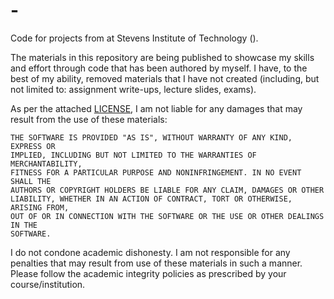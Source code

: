 # <courseCode> - <courseName>
Code for projects from <courseCode> at Stevens Institute of Technology (<term>).

The materials in this repository are being published to showcase my skills and effort through code that has been authored by myself. I have, to the best of my ability, removed materials that I have not created (including, but not limited to: assignment write-ups, lecture slides, exams).

As per the attached [LICENSE](LICENSE), I am not liable for any damages that may result from the use of these materials: 

```
THE SOFTWARE IS PROVIDED "AS IS", WITHOUT WARRANTY OF ANY KIND, EXPRESS OR
IMPLIED, INCLUDING BUT NOT LIMITED TO THE WARRANTIES OF MERCHANTABILITY,
FITNESS FOR A PARTICULAR PURPOSE AND NONINFRINGEMENT. IN NO EVENT SHALL THE
AUTHORS OR COPYRIGHT HOLDERS BE LIABLE FOR ANY CLAIM, DAMAGES OR OTHER
LIABILITY, WHETHER IN AN ACTION OF CONTRACT, TORT OR OTHERWISE, ARISING FROM,
OUT OF OR IN CONNECTION WITH THE SOFTWARE OR THE USE OR OTHER DEALINGS IN THE
SOFTWARE.
```

I do not condone academic dishonesty. I am not responsible for any penalties that may result from use of these materials in such a manner. Please follow the academic integrity policies as prescribed by your course/institution.
